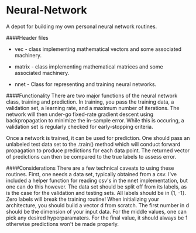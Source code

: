 # Neural-Network
A depot for building my own personal neural network routines. 

####Header files

* vec - class implementing mathematical vectors and some associated machinery.
   
* matrix - class implementing mathematical matrices and some associated machinery.
  
* nnet - Class for representing and training neural networks.


####Functionality
There are two major functions of the neural network class, training and prediction.
In training, you pass the training data, a validation set, a learning rate, and
a maximum number of iterations. The network will then under-go fixed-rate gradient
descent using backpropagation to minimize the in-sample error. While this is occuring,
a validation set is regularly checked for early-stopping criteria.

Once a network is trained, it can be used for prediction. One should pass an unlabeled
test data set to the .train() method which will conduct forward propagation to produce
predictions for each data point. The returned vector of predictions can then be compared
to the true labels to assess error. 

####Considerations
There are a few technical caveats to using these routines. First, one needs a data set,
typically obtained from a csv. I've included a helper function for reading csv's in the
nnet implementation, but one can do this however. The data set should be split off from
its labels, as is the case for the validation and testing sets. All labels should be in
{1, -1}. Zero labels will break the training routine! When initializing your architecture,
you should build a vector d from scratch. The first number in d should be the dimension 
of your input data. For the middle values, one can pick any desired hyperparamaters. For 
the final value, it should always be 1 otherwise predictions won't be made properly. 

